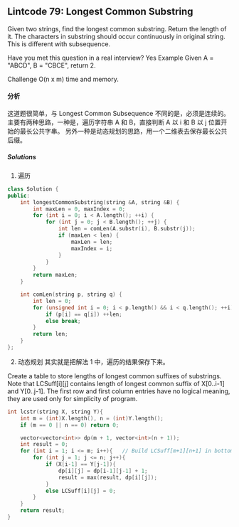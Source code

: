 ## Lintcode 79: Longest Common Substring

Given two strings, find the longest common substring.
Return the length of it.
The characters in substring should occur continuously in original string. This is different with subsequence.

Have you met this question in a real interview? Yes
Example
Given A = "ABCD", B = "CBCE", return 2.

Challenge
O(n x m) time and memory.

#### 分析
这道题很简单，与 Longest Common Subsequence 不同的是，必须是连续的。
主要有两种思路，一种是，遍历字符串 A 和 B，直接判断 A 以 i 和 B 以 j 位置开始的最长公共字串。
另外一种是动态规划的思路，用一个二维表去保存最长公共后缀。


##### Solutions

1. 遍历

```cpp
class Solution {
public:
    int longestCommonSubstring(string &A, string &B) {
        int maxLen = 0, maxIndex = 0;
        for (int i = 0; i < A.length(); ++i) {
            for (int j = 0; j < B.length(); ++j) {
                int len = comLen(A.substr(i), B.substr(j));
                if (maxLen < len) {
                    maxLen = len;
                    maxIndex = i;
                }
            }
        }
        return maxLen;
    }

    int comLen(string p, string q) {
        int len = 0;
        for (unsigned int i = 0; i < p.length() && i < q.length(); ++i) {
            if (p[i] == q[i]) ++len;
            else break;
        }
        return len;
    }
};
```

2. 动态规划
其实就是把解法 1 中，遍历的结果保存下来。

Create a table to store lengths of longest common suffixes of substrings.
Note that LCSuff[i][j] contains length of longest common suffix of X[0..i-1] and Y[0..j-1].
The first row and first column entries have no logical meaning, they are used only for simplicity of program.

```cpp
int lcstr(string X, string Y){
    int m = (int)X.length(), n = (int)Y.length();
    if (m == 0 || n == 0) return 0;

    vector<vector<int>> dp(m + 1, vector<int>(n + 1));
    int result = 0;
    for (int i = 1; i <= m; i++){   // Build LCSuff[m+1][n+1] in bottom up fashion.
        for (int j = 1; j <= n; j++){
            if (X[i-1] == Y[j-1]){
                dp[i][j] = dp[i-1][j-1] + 1;
                result = max(result, dp[i][j]);
            }
            else LCSuff[i][j] = 0;
        }
    }
    return result;
}
```